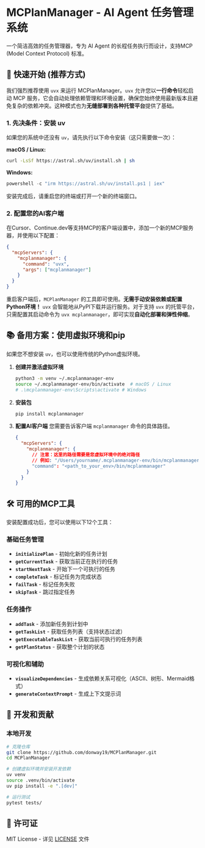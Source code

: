 # MCPlanManager - AI Agent 任务管理系统

一个简洁高效的任务管理器，专为 AI Agent 的长程任务执行而设计，支持MCP (Model Context Protocol) 标准。

## 🚀 快速开始 (推荐方式)

我们强烈推荐使用 `uvx` 来运行 MCPlanManager。`uvx` 允许您以**一行命令**轻松启动 MCP 服务，它会自动处理依赖管理和环境设置，确保您始终使用最新版本且避免复杂的依赖冲突。这种模式也为**无缝部署到各种托管平台**提供了基础。

### 1. 先决条件：安装 uv

如果您的系统中还没有 `uv`，请先执行以下命令安装（这只需要做一次）：

**macOS / Linux:**
```bash
curl -LsSf https://astral.sh/uv/install.sh | sh
```

**Windows:**
```powershell
powershell -c "irm https://astral.sh/uv/install.ps1 | iex"
```
安装完成后，请重启您的终端或打开一个新的终端窗口。

### 2. 配置您的AI客户端

在Cursor、Continue.dev等支持MCP的客户端设置中，添加一个新的MCP服务器，并使用以下配置：

```json
{
  "mcpServers": {
    "mcplanmanager": {
      "command": "uvx",
      "args": ["mcplanmanager"]
    }
  }
}
```
重启客户端后，`MCPlanManager` 的工具即可使用。**无需手动安装依赖或配置Python环境！** `uvx` 会智能地从PyPI下载并运行服务。对于支持 `uvx` 的托管平台，只需配置其启动命令为 `uvx mcplanmanager`，即可实现**自动化部署和弹性伸缩**。

## 📚 备用方案：使用虚拟环境和pip

如果您不想安装 `uv`，也可以使用传统的Python虚拟环境。

1.  **创建并激活虚拟环境**
    ```bash
    python3 -m venv ~/.mcplanmanager-env
    source ~/.mcplanmanager-env/bin/activate  # macOS / Linux
    # .\mcplanmanager-env\Scripts\activate # Windows
    ```
2.  **安装包**
    ```bash
    pip install mcplanmanager
    ```
3.  **配置AI客户端**
    您需要告诉客户端 `mcplanmanager` 命令的具体路径。
    ```json
    {
      "mcpServers": {
        "mcplanmanager": {
          // 注意：这里的路径需要是您虚拟环境中的绝对路径
          // 例如: "/Users/yourname/.mcplanmanager-env/bin/mcplanmanager"
          "command": "<path_to_your_env>/bin/mcplanmanager"
        }
      }
    }
    ```

## 🛠️ 可用的MCP工具

安装配置成功后，您可以使用以下12个工具：

### 基础任务管理
- **`initializePlan`** - 初始化新的任务计划
- **`getCurrentTask`** - 获取当前正在执行的任务
- **`startNextTask`** - 开始下一个可执行的任务
- **`completeTask`** - 标记任务为完成状态
- **`failTask`** - 标记任务失败
- **`skipTask`** - 跳过指定任务

### 任务操作
- **`addTask`** - 添加新任务到计划中
- **`getTaskList`** - 获取任务列表（支持状态过滤）
- **`getExecutableTaskList`** - 获取当前可执行的任务列表
- **`getPlanStatus`** - 获取整个计划的状态

### 可视化和辅助
- **`visualizeDependencies`** - 生成依赖关系可视化（ASCII、树形、Mermaid格式）
- **`generateContextPrompt`** - 生成上下文提示词

## 📝 开发和贡献

### 本地开发

```bash
# 克隆仓库
git clone https://github.com/donway19/MCPlanManager.git
cd MCPlanManager

# 创建虚拟环境并安装开发依赖
uv venv
source .venv/bin/activate
uv pip install -e ".[dev]"

# 运行测试
pytest tests/
```

## 📄 许可证

MIT License - 详见 [LICENSE](LICENSE) 文件